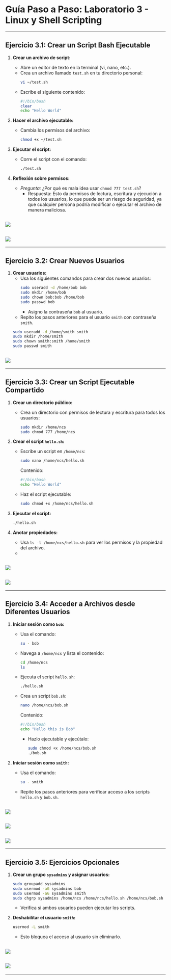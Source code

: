 # Guía Paso a Paso: Laboratorio 3 - Linux y Shell Scripting

---

## Ejercicio 3.1: Crear un Script Bash Ejecutable

1. **Crear un archivo de script:**
   - Abre un editor de texto en la terminal (vi, nano, etc.).
   - Crea un archivo llamado `test.sh` en tu directorio personal:
     ```bash
     vi ~/test.sh
     ```
   - Escribe el siguiente contenido:
     ```bash
     #!/bin/bash
     clear
     echo "Hello World"
     ```

2. **Hacer el archivo ejecutable:**
   - Cambia los permisos del archivo:
     ```bash
     chmod +x ~/test.sh
     ```

3. **Ejecutar el script:**
   - Corre el script con el comando:
     ```bash
     ./test.sh
     ```

4. **Reflexión sobre permisos:**
   - *Pregunta:* ¿Por qué es mala idea usar `chmod 777 test.sh`?
     - Respuesta: Esto da permisos de lectura, escritura y ejecución a todos los usuarios, lo que puede ser un riesgo de seguridad, ya que cualquier persona podría modificar o ejecutar el archivo de manera maliciosa.
## ![](https://github.com/rbordel2102/Despliegue/blob/master/slack/lab03_shell/Captura1.png)
## ![](https://github.com/rbordel2102/Despliegue/blob/master/slack/lab03_shell/Captura2.png)
---

## Ejercicio 3.2: Crear Nuevos Usuarios

1. **Crear usuarios:**
   - Usa los siguientes comandos para crear dos nuevos usuarios:
     ```bash
     sudo useradd -d /home/bob bob
     sudo mkdir /home/bob
     sudo chown bob:bob /home/bob
     sudo passwd bob
     ```
     - Asigno la contraseña `bob` al usuario.
   - Repito los pasos anteriores para el usuario `smith` con contraseña `smith`.
   ```bash
   sudo useradd -d /home/smith smith
   sudo mkdir /home/smith
   sudo chown smith:smith /home/smith
   sudo passwd smith
     ```
## ![](https://github.com/rbordel2102/Despliegue/blob/master/slack/lab03_shell/Captura3.png)

---

## Ejercicio 3.3: Crear un Script Ejecutable Compartido

1. **Crear un directorio público:**
   - Crea un directorio con permisos de lectura y escritura para todos los usuarios:
     ```bash
     sudo mkdir /home/ncs
     sudo chmod 777 /home/ncs
     ```

2. **Crear el script `hello.sh`:**
   - Escribe un script en `/home/ncs`:
     ```bash
     sudo nano /home/ncs/hello.sh
     ```
     Contenido:
     ```bash
     #!/bin/bash
     echo "Hello World"
     ```
   - Haz el script ejecutable:
     ```bash
     sudo chmod +x /home/ncs/hello.sh
     ```

3. **Ejecutar el script:**
   ```bash
   ./hello.sh
   ```

4. **Anotar propiedades:**
   - Usa `ls -l /home/ncs/hello.sh` para ver los permisos y la propiedad del archivo.
   - 
## ![](https://github.com/rbordel2102/Despliegue/blob/master/slack/lab03_shell/Captura4.png)
## ![](https://github.com/rbordel2102/Despliegue/blob/master/slack/lab03_shell/Captura5.png)

---

## Ejercicio 3.4: Acceder a Archivos desde Diferentes Usuarios

1. **Iniciar sesión como `bob`:**
   - Usa el comando:
     ```bash
     su - bob
     ```
   - Navega a `/home/ncs` y lista el contenido:
     ```bash
     cd /home/ncs
     ls
     ```
   - Ejecuta el script `hello.sh`:
     ```bash
     ./hello.sh
     ```
   - Crea un script `bob.sh`:
     ```bash
     nano /home/ncs/bob.sh
     ```
     Contenido:
     ```bash
     #!/bin/bash
     echo "Hello this is Bob"
     ```
     - Hazlo ejecutable y ejecútalo:
       ```bash
       sudo chmod +x /home/ncs/bob.sh
       ./bob.sh
       ```

2. **Iniciar sesión como `smith`:**
   - Usa el comando:
     ```bash
     su - smith
     ```
   - Repite los pasos anteriores para verificar acceso a los scripts `hello.sh` y `bob.sh`.

## ![](https://github.com/rbordel2102/Despliegue/blob/master/slack/lab03_shell/Captura6.png)
## ![](https://github.com/rbordel2102/Despliegue/blob/master/slack/lab03_shell/Captura7.png)
## ![](https://github.com/rbordel2102/Despliegue/blob/master/slack/lab03_shell/Captura8.png)
---

## Ejercicio 3.5: Ejercicios Opcionales

1. **Crear un grupo `sysadmins` y asignar usuarios:**
   ```bash
   sudo groupadd sysadmins
   sudo usermod -aG sysadmins bob
   sudo usermod -aG sysadmins smith
   sudo chgrp sysadmins /home/ncs /home/ncs/hello.sh /home/ncs/bob.sh
   ```
   - Verifica si ambos usuarios pueden ejecutar los scripts.

2. **Deshabilitar el usuario `smith`:**
   ```bash
   usermod -L smith
   ```
   - Esto bloquea el acceso al usuario sin eliminarlo.

## ![](https://github.com/rbordel2102/Despliegue/blob/master/slack/lab03_shell/Captura9.png)
## ![](https://github.com/rbordel2102/Despliegue/blob/master/slack/lab03_shell/Captura10.png)
---